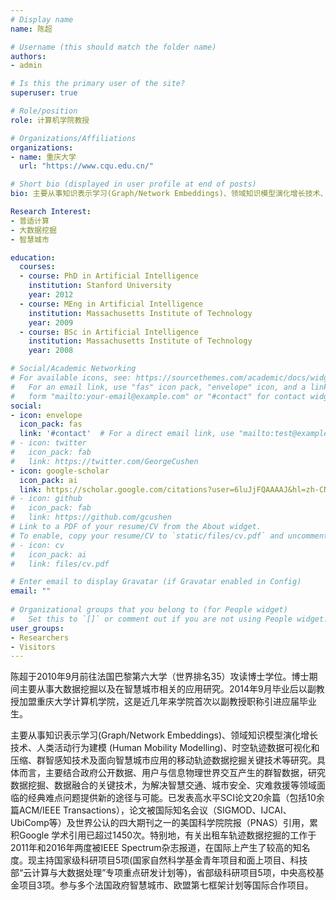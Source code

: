 ```yaml
---
# Display name
name: 陈超

# Username (this should match the folder name)
authors:
- admin

# Is this the primary user of the site?
superuser: true

# Role/position
role: 计算机学院教授

# Organizations/Affiliations
organizations:
- name: 重庆大学
  url: "https://www.cqu.edu.cn/"

# Short bio (displayed in user profile at end of posts)
bio: 主要从事知识表示学习(Graph/Network Embeddings)、领域知识模型演化增长技术、人类活动行为建模 (Human Mobility Modelling)、时空轨迹数据可视化和压缩、群智感知技术及面向智慧城市应用的移动轨迹数据挖掘关键技术等研究。

Research Interest:
- 普适计算
- 大数据挖掘
- 智慧城市

education:
  courses:
  - course: PhD in Artificial Intelligence
    institution: Stanford University
    year: 2012
  - course: MEng in Artificial Intelligence
    institution: Massachusetts Institute of Technology
    year: 2009
  - course: BSc in Artificial Intelligence
    institution: Massachusetts Institute of Technology
    year: 2008

# Social/Academic Networking
# For available icons, see: https://sourcethemes.com/academic/docs/widgets/#icons
#   For an email link, use "fas" icon pack, "envelope" icon, and a link in the
#   form "mailto:your-email@example.com" or "#contact" for contact widget.
social:
- icon: envelope
  icon_pack: fas
  link: '#contact'  # For a direct email link, use "mailto:test@example.org".
# - icon: twitter
#   icon_pack: fab
#   link: https://twitter.com/GeorgeCushen
- icon: google-scholar
  icon_pack: ai
  link: https://scholar.google.com/citations?user=6luJjFQAAAAJ&hl=zh-CN
# - icon: github
#   icon_pack: fab
#   link: https://github.com/gcushen
# Link to a PDF of your resume/CV from the About widget.
# To enable, copy your resume/CV to `static/files/cv.pdf` and uncomment the lines below.  
# - icon: cv
#   icon_pack: ai
#   link: files/cv.pdf

# Enter email to display Gravatar (if Gravatar enabled in Config)
email: ""
  
# Organizational groups that you belong to (for People widget)
#   Set this to `[]` or comment out if you are not using People widget.  
user_groups:
- Researchers
- Visitors
---
```

陈超于2010年9月前往法国巴黎第六大学（世界排名35）攻读博士学位。博士期间主要从事大数据挖掘以及在智慧城市相关的应用研究。2014年9月毕业后以副教授加盟重庆大学计算机学院，这是近几年来学院首次以副教授职称引进应届毕业生。

主要从事知识表示学习(Graph/Network Embeddings)、领域知识模型演化增长技术、人类活动行为建模 (Human Mobility Modelling)、时空轨迹数据可视化和压缩、群智感知技术及面向智慧城市应用的移动轨迹数据挖掘关键技术等研究。具体而言，主要结合政府公开数据、用户与信息物理世界交互产生的群智数据，研究数据挖掘、数据融合的关键技术，为解决智慧交通、城市安全、灾难救援等领域面临的经典难点问题提供新的途径与可能。已发表高水平SCI论文20余篇（包括10余篇ACM/IEEE Transactions），论文被国际知名会议（SIGMOD、IJCAI、UbiComp等）及世界公认的四大期刊之一的美国科学院院报（PNAS）引用，累积Google 学术引用已超过1450次。特别地，有关出租车轨迹数据挖掘的工作于2011年和2016年两度被IEEE Spectrum杂志报道，在国际上产生了较高的知名度。现主持国家级科研项目5项(国家自然科学基金青年项目和面上项目、科技部“云计算与大数据处理”专项重点研发计划等)，省部级科研项目5项，中央高校基金项目3项。参与多个法国政府智慧城市、欧盟第七框架计划等国际合作项目。
